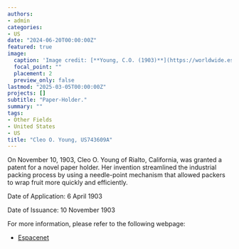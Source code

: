 ```yaml
---
authors:
- admin
categories:
- US
date: "2024-06-20T00:00:00Z"
featured: true
image:
  caption: 'Image credit: [**Young, C.O. (1903)**](https://worldwide.espacenet.com/patent/search/family/002812105/publication/US743609A?q=pn%3DUS743609A)'
  focal_point: ""
  placement: 2
  preview_only: false
lastmod: "2025-03-05T00:00:00Z"
projects: []
subtitle: "Paper-Holder."
summary: ""
tags:
- Other Fields
- United States
- US
title: "Cleo O. Young, US743609A"
---
```

On November 10, 1903, Cleo O. Young of Rialto, California, was granted a patent for a novel paper holder. Her invention streamlined the industrial packing process by using a needle-point mechanism that allowed packers to wrap fruit more quickly and efficiently.

Date of Application: 6 April 1903

Date of Issuance: 10 November 1903

For more information, please refer to the following webpage: 

- [Espacenet](https://worldwide.espacenet.com/patent/search/family/002812105/publication/US743609A?q=pn%3DUS743609A)